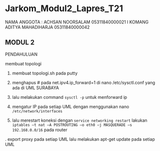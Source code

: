 # Jarkom_Modul2_Lapres_T21

NAMA ANGGOTA :
ACHSAN NOORSALAM 05311840000021
I KOMANG ADITYA MAHADIHARJA 05311840000042

## MODUL 2 

PENDAHULUAN


membuat topologi
1. membuat topologi.sh pada putty

2. menghapus # pada net.ipv4.ip_forward=1 di nano /etc/sysctl.conf yang ada di UML SURABAYA

3. lalu melakukan command `sysctl -p` untuk menforward ip


2. mengatur IP pada setiap UML dengan menggunakan nano `/etc/network/interfaces`


3. lalu merestart koneksi dengan `service networking restart`
lakukan `iptables –t nat –A POSTROUTING –o eth0 –j MASQUERADE –s 192.168.0.0/16` pada router


. export proxy pada setiap UML
  lalu melakukan apt-get update pada setiap UML 


